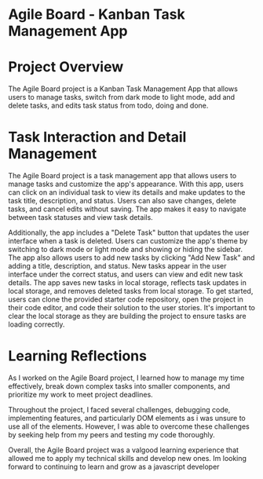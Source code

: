 # Agile Board - Kanban Task Management App


# Project Overview

The Agile Board project is a Kanban Task Management App that allows users to manage tasks, switch from dark mode to light mode, add and delete tasks, and edits task status from todo, doing and done.



# Task Interaction and Detail Management

The Agile Board project is a task management app that allows users to manage tasks and customize the app's appearance. With this app, users can click on an individual task to view its details and make updates to the task title, description, and status. Users can also save changes, delete tasks, and cancel edits without saving. The app makes it easy to navigate between task statuses and view task details.

Additionally, the app includes a "Delete Task" button that updates the user interface when a task is deleted. Users can customize the app's theme by switching to dark mode or light mode and showing or hiding the sidebar. The app also allows users to add new tasks by clicking "Add New Task" and adding a title, description, and status. New tasks appear in the user interface under the correct status, and users can view and edit new task details. The app saves new tasks in local storage, reflects task updates in local storage, and removes deleted tasks from local storage. To get started, users can clone the provided starter code repository, open the project in their code editor, and code their solution to the user stories. It's important to clear the local storage as they are building the project to ensure tasks are loading correctly.

# Learning Reflections

As I worked on the Agile Board project, I learned how to manage my time effectively, break down complex tasks into smaller components, and prioritize my work to meet project deadlines.

Throughout the project, I faced several challenges, debugging code, implementing features, and particularly DOM elements as i was unsure to use all of the elements. However, I was able to overcome these challenges by seeking help from my peers and testing my code thoroughly.

Overall, the Agile Board project was a valgood learning experience that allowed me to apply my technical skills and develop new ones. Im looking forward to continuing to learn and grow as a javascript developer
